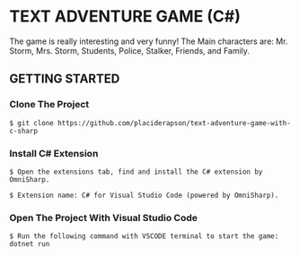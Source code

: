 # TEXT ADVENTURE GAME (C#)
The game is really interesting and very funny! The Main characters are: Mr. Storm, Mrs. Storm, Students, Police, Stalker, Friends, and Family.

## GETTING STARTED

### Clone The Project

```
$ git clone https://github.com/placiderapson/text-adventure-game-with-c-sharp
```

### Install C# Extension

```
$ Open the extensions tab, find and install the C# extension by OmniSharp. 
```
```
$ Extension name: C# for Visual Studio Code (powered by OmniSharp).
```

### Open The Project With Visual Studio Code

```
$ Run the following command with VSCODE terminal to start the game: dotnet run
```
